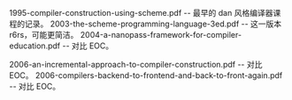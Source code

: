 1995-compiler-construction-using-scheme.pdf -- 最早的 dan 风格编译器课程的记录。
2003-the-scheme-programming-language-3ed.pdf -- 这一版本 r6rs，可能更简洁。
2004-a-nanopass-framework-for-compiler-education.pdf -- 对比 EOC。

2006-an-incremental-approach-to-compiler-construction.pdf -- 对比 EOC。
2006-compilers-backend-to-frontend-and-back-to-front-again.pdf -- 对比 EOC。
